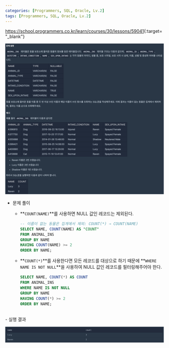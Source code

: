 ```yaml
---
categories: [Programmers, SQL, Oracle, Lv.2]
tags: [Programmers, SQL, Oracle, Lv.2] 
---
```


<https://school.programmers.co.kr/learn/courses/30/lessons/59041>{:target="_blank"}

![문제](/assets/img/programmers/sql/oracle/lv.2/%EB%8F%99%EB%AA%85_%EB%8F%99%EB%AC%BC_%EC%88%98_%EC%B0%BE%EA%B8%B0(1).png)

- 문제 풀이
    - **`COUNT(NAME)`**를 사용하면 NULL 값인 레코드는 제외된다.
        
        ```sql
        -- 이름이 없는 동물은 집계에서 제외: COUNT(*) → COUNT(NAME)
        SELECT NAME, COUNT(NAME) AS "COUNT"
        FROM ANIMAL_INS
        GROUP BY NAME
        HAVING COUNT(NAME) >= 2
        ORDER BY NAME;
        
        ```
        
    - **`COUNT(*)`**를 사용한다면 모든 레코드를 대상으로 하기 때문에 **`WHERE NAME IS NOT NULL`**을 사용하여 NULL 값인 레코드를 필터링해주어야 한다.
        
        ```sql
        SELECT NAME, COUNT(*) AS COUNT
        FROM ANIMAL_INS
        WHERE NAME IS NOT NULL
        GROUP BY NAME
        HAVING COUNT(*) >= 2
        ORDER BY NAME;
        ```

<br>
- 실행 결과

![실행 결과](/assets/img/programmers/sql/oracle/lv.2/%EB%8F%99%EB%AA%85_%EB%8F%99%EB%AC%BC_%EC%88%98_%EC%B0%BE%EA%B8%B0(2).png)